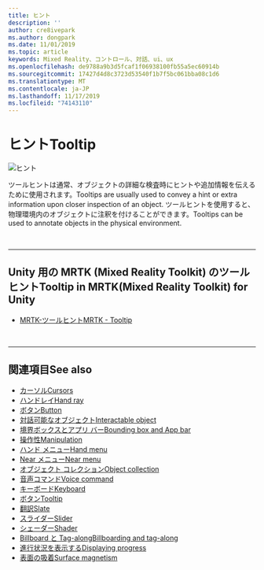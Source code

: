 ```yaml
---
title: ヒント
description: ''
author: cre8ivepark
ms.author: dongpark
ms.date: 11/01/2019
ms.topic: article
keywords: Mixed Reality、コントロール、対話、ui、ux
ms.openlocfilehash: de9788a9b3d5fcaf1f06938100fb55a5ec60914b
ms.sourcegitcommit: 17427d4d8c3723d53540f1b7f5bc061bba08c1d6
ms.translationtype: MT
ms.contentlocale: ja-JP
ms.lasthandoff: 11/17/2019
ms.locfileid: "74143110"
---
```

# <a name="tooltip"></a><span data-ttu-id="2a982-103">ヒント</span><span class="sxs-lookup"><span data-stu-id="2a982-103">Tooltip</span></span>

![ヒント](images/UX/UX_Hero_Tooltip.jpg)

<span data-ttu-id="2a982-105">ツールヒントは通常、オブジェクトの詳細な検査時にヒントや追加情報を伝えるために使用されます。</span><span class="sxs-lookup"><span data-stu-id="2a982-105">Tooltips are usually used to convey a hint or extra information upon closer inspection of an object.</span></span> <span data-ttu-id="2a982-106">ツールヒントを使用すると、物理環境内のオブジェクトに注釈を付けることができます。</span><span class="sxs-lookup"><span data-stu-id="2a982-106">Tooltips can be used to annotate objects in the physical environment.</span></span>

<br>

---

## <a name="tooltip-in-mrtkmixed-reality-toolkit-for-unity"></a><span data-ttu-id="2a982-107">Unity 用の MRTK (Mixed Reality Toolkit) のツールヒント</span><span class="sxs-lookup"><span data-stu-id="2a982-107">Tooltip in MRTK(Mixed Reality Toolkit) for Unity</span></span>

* [<span data-ttu-id="2a982-108">MRTK-ツールヒント</span><span class="sxs-lookup"><span data-stu-id="2a982-108">MRTK - Tooltip</span></span>](https://microsoft.github.io/MixedRealityToolkit-Unity/Documentation/README_Tooltip.html)

<br>

---

## <a name="see-also"></a><span data-ttu-id="2a982-109">関連項目</span><span class="sxs-lookup"><span data-stu-id="2a982-109">See also</span></span>

* [<span data-ttu-id="2a982-110">カーソル</span><span class="sxs-lookup"><span data-stu-id="2a982-110">Cursors</span></span>](cursors.md)
* [<span data-ttu-id="2a982-111">ハンドレイ</span><span class="sxs-lookup"><span data-stu-id="2a982-111">Hand ray</span></span>](point-and-commit.md)
* [<span data-ttu-id="2a982-112">ボタン</span><span class="sxs-lookup"><span data-stu-id="2a982-112">Button</span></span>](button.md)
* [<span data-ttu-id="2a982-113">対話可能なオブジェクト</span><span class="sxs-lookup"><span data-stu-id="2a982-113">Interactable object</span></span>](interactable-object.md)
* [<span data-ttu-id="2a982-114">境界ボックスとアプリ バー</span><span class="sxs-lookup"><span data-stu-id="2a982-114">Bounding box and App bar</span></span>](app-bar-and-bounding-box.md)
* [<span data-ttu-id="2a982-115">操作性</span><span class="sxs-lookup"><span data-stu-id="2a982-115">Manipulation</span></span>](direct-manipulation.md)
* [<span data-ttu-id="2a982-116">ハンド メニュー</span><span class="sxs-lookup"><span data-stu-id="2a982-116">Hand menu</span></span>](hand-menu.md)
* [<span data-ttu-id="2a982-117">Near メニュー</span><span class="sxs-lookup"><span data-stu-id="2a982-117">Near menu</span></span>](near-menu.md)
* [<span data-ttu-id="2a982-118">オブジェクト コレクション</span><span class="sxs-lookup"><span data-stu-id="2a982-118">Object collection</span></span>](object-collection.md)
* [<span data-ttu-id="2a982-119">音声コマンド</span><span class="sxs-lookup"><span data-stu-id="2a982-119">Voice command</span></span>](voice-input.md)
* [<span data-ttu-id="2a982-120">キーボード</span><span class="sxs-lookup"><span data-stu-id="2a982-120">Keyboard</span></span>](keyboard.md)
* [<span data-ttu-id="2a982-121">ボタン</span><span class="sxs-lookup"><span data-stu-id="2a982-121">Tooltip</span></span>](tooltip.md)
* [<span data-ttu-id="2a982-122">翻訳</span><span class="sxs-lookup"><span data-stu-id="2a982-122">Slate</span></span>](slate.md)
* [<span data-ttu-id="2a982-123">スライダー</span><span class="sxs-lookup"><span data-stu-id="2a982-123">Slider</span></span>](slider.md)
* [<span data-ttu-id="2a982-124">シェーダー</span><span class="sxs-lookup"><span data-stu-id="2a982-124">Shader</span></span>](shader.md)
* [<span data-ttu-id="2a982-125">Billboard と Tag-along</span><span class="sxs-lookup"><span data-stu-id="2a982-125">Billboarding and tag-along</span></span>](billboarding-and-tag-along.md)
* [<span data-ttu-id="2a982-126">進行状況を表示する</span><span class="sxs-lookup"><span data-stu-id="2a982-126">Displaying progress</span></span>](progress.md)
* [<span data-ttu-id="2a982-127">表面の吸着</span><span class="sxs-lookup"><span data-stu-id="2a982-127">Surface magnetism</span></span>](surface-magnetism.md)
